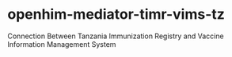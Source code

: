 # openhim-mediator-timr-vims-tz
Connection Between Tanzania Immunization Registry and Vaccine Information Management System
